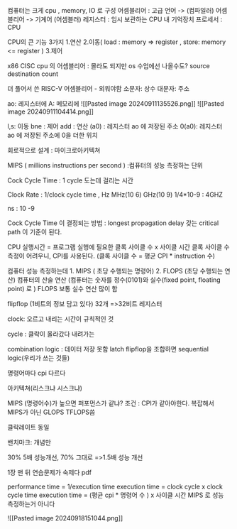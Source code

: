 컴퓨터는 크게 cpu , memory, IO 로 구성
어셈블리어 : 고급 언어 -> (컴파일러) 어셈블리어 -> 기계어 (어셈블러)
레지스터 : 임시 보관하는 CPU 내 기억장치
프로세서 : CPU

CPU의 큰 기능 3가지
1.연산
2.이동( load : memory => register , store: memory <= register )
3.제어

x86 CISC cpu 의 어셈블리어 : 몰라도 되지만 os 수업에선 나올수도?
source
destination
count

더 풀어서 쓴 RISC-V 어셈블리어 - 외워야함
소문자: 상수
대문자: 주소

ao: 레지스터에 A: 메모리에
![[Pasted image 20240911135526.png]]
![[Pasted image 20240911104414.png]]

l,s:  이동
bne : 제어
add : 연산
(a0) : 레지스터 ao 에 저장된 주소
0(a0):  레지스터 ao 에 저장된 주소에 0을 더한 위치

회로적으로 설계 : 마이크로아키텍쳐

MIPS ( millions instructions per second ) :컴퓨터의 성능 측정하는 단위

Cock Cycle Time : 1 cycle 도는데 걸리는 시간

Clock Rate : 1/clock cycle time , Hz MHz(10 6) GHz(10 9)
1/4*10-9 : 4GHZ

ns : 10 -9

Cock Cycle Time 이 결정되는 방법 : longest propagation delay 갖는 critical path 이 기준이 된다.

CPU  실행시간 = 프로그램 실행에 필요한 클록 사이클 수 x 사이클 시간 
클록 사이클 수 측정이 어려우니, CPI를 사용된다. (클록 사이클 수 = 평균 CPI * instruction 수)

컴퓨터 성능 측정하는데 1. MIPS ( 초당 수행되는 명령어) 2. FLOPS (초당 수행되는 연산)
컴퓨터의 산술 연산 (컴퓨터는 숫자를 정수(0101)와 실수(fixed point, floating point) 로 )
FLOPS
보통 실수 연산 많이 함

flipflop (1비트의 정보 담고 있다) 32개 =>32비트 레지스터

clock: 오르고 내리는 시간이 규칙적인 것 

cycle : 클락이 올라갔다 내려가는 

combination logic : 데이터 저장 못함 latch flipflop을 조합하면 sequential logic(우리가 쓰는 것들)

명령어마다 cpi 다르다

아키텍쳐(리스크냐 시스크냐)

MIPS (명령어수)가 높으면 퍼포먼스가 같냐? 조건 : CPI가 같아야한다. 
복잡해서 MIPS가 아닌 
GLOPS TFLOPS씀

클락레이트 동일

밴치마크: 개념만

30% 5배 성능개선, 70% 그대로 =>1.5배 성능 개선

1장 맨 뒤 연습문제가 숙제다 pdf

performance time = 1/execution time
execution time = clock cycle x  clock cycle time
execution time = (평균 cpi * 명령어 수 ) x 사이클 시간
MIPS 로 성능 측정하는거 아니다 

![[Pasted image 20240918151044.png]]